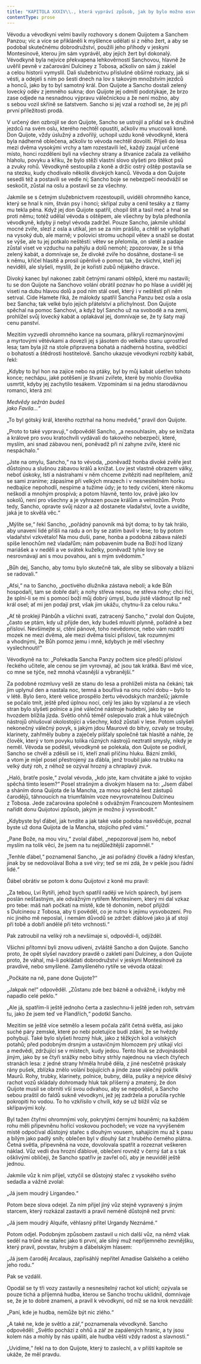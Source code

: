 ```yaml
---
title: "KAPITOLA XXXIV\\., která vypráví způsob, jak by bylo možno osvoboditi začarovanou Dulcineu z\_Tobosa, což je jedna z\_nejkrásnějších příhod celé historie\\."
contentType: prose
---
```


Vévodu a vévodkyni velmi bavily rozhovory s donem Quijotem a Sanchem Panzou; víc a více se přikláněli k myšlence udělati si z něho žert, a aby se podobal skutečnému dobrodružství, použili jeho příhody v jeskyni Montesínově, kterou jim sám vyprávěl, aby jejich žert byl dokonalý. Vévodkyně byla nejvíce překvapena lehkověrností Sanchovou, hlavně že uvěřil pevně v začarování Dulciney z Tobosa, ačkoliv on sám ji zaklel a celou historii vymyslil. Dali služebnictvu příslušné obšírné rozkazy, jak si vésti, a odejeli s ním po šesti dnech na lov s takovým množstvím jezdců a honců, jako by to byl samotný král. Don Quijote a Sancho dostali zelený lovecký oděv z jemného sukna; don Quijote jej odmítl podotýkaje, že brzo zase odjede na nesnadnou výpravu válečnickou a že není možno, aby s sebou vozil skříně se šatstvem. Sancho si jej vzal a rozhodl se, že jej při první příležitosti prodá.

V určený den ozbrojil se don Quijote, Sancho se ustrojil a přidal se k družině jezdců na svém oslu, kterého nechtěl opustiti, ačkoliv mu vnucovali koně. Don Quijote, vždy úslužný a zdvořilý, uchopil uzdu koně vévodkyně, která byla nádherně oblečena, ačkoliv to vévoda nechtěl dovoliti. Přijeli do lesa mezi dvěma vysokými vrchy a tam rozestavili leč, každý zaujal určené místo, honci rozděleni byli na všechny strany a štvanice začala za velikého hlaholu, povyku a křiku, že bylo stěží vlastní slovo slyšeti pro štěkot psů a zvuky rohů. Vévodkyně sestoupila z koně a držíc ostrý oštěp postavila se na stezku, kudy chodívalo několik divokých kanců. Vévoda a don Quijote sesedli též a postavili se vedle ní; Sancho boje se nebezpečí neodvážil se seskočit, zůstal na oslu a postavil se za všechny.

Jakmile se s četným služebnictvem rozestoupili, uviděli ohromného kance, který se hnal k nim, štván psy i honci; skřípal zuby a cenil tesáky a z tlamy mu tekla pěna. Když jej don Quijote spatřil, chopil štít a tasil meč a hnal se proti němu; totéž udělal vévoda s oštěpem, ale všechny by byla předhonila vévodkyně, kdyby ji nebyl vévoda zadržel. Pouze Sancho, jakmile uhlídal mocné zvíře, slezl z osla a utíkal, jen se za ním prášilo, a chtěl se vyšplhati na vysoký dub, ale marně; v polovici stromu uchopil větev a snažil se dostat se výše, ale tu jej potkalo neštěstí: větev se přelomila, on sletěl a padaje zůstal viset ve vzduchu na pahýlu a dolů nemohl; zpozorovav, že si trhá zelený kabát, a domnívaje se, že divoké zvíře ho dosáhne, dostane-li se k němu, křičel hlasitě a prosil úpěnlivě o pomoc tak, že všichni, kteří jej neviděli, ale slyšeli, myslili, že je kořistí zubů nějakého dravce.

Divoký kanec byl nakonec zabit četnými ranami oštěpů, které mu nastavili; tu se don Quijote na Sanchovo volání obrátil poznav ho po hlase a uviděl jej viseti na dubu hlavou dolů a pod ním stál osel, který i v neštěstí při něm setrval. Cide Hamete říká, že málokdy spatřil Sancha Panzu bez osla a osla bez Sancha; tak velké bylo jejich přátelství a příchylnost. Don Quijote spěchal na pomoc Sanchovi, a když byl Sancho už na svobodě a na zemi, prohlížel svůj lovecký kabát a oplakával jej, domnívaje se, že ty šaty mají cenu panství.

Mezitím vyzvedli ohromného kance na soumara, přikryli rozmarýnovými a myrtovými větévkami a dovezli jej s jásotem do velkého stanu uprostřed lesa; tam byla již na stole připravena bohatá a nádherná hostina, svědčící o bohatosti a štědrosti hostitelově. Sancho ukazuje vévodkyni rozbitý kabát, řekl:

„Kdyby to byl hon na zajíce nebo na ptáky, byl by můj kabát ušetřen tohoto konce; nechápu, jaké potěšení je štvaní zvířete, které by mohlo člověka usmrtit, kdyby jej zachytilo tesákem. Vzpomínám si na jednu starodávnou romanci, která zní:

_Medvědy sežrán budeš  
jako Favila…“_

„To byl gótský král, kterého roztrhal na honu medvěd,“ pravil don Quijote.

„Proto to také vypravuji,“ odpověděl Sancho, „a nesouhlasím, aby se knížata a králové pro svou kratochvíli vydávali do takového nebezpečí, které, myslím, ani snad zábavou není, poněvadž při ní zahyne zvíře, které nic nespáchalo.“

„Jste na omylu, Sancho,“ na to vévoda, „poněvadž honba divoké zvěře jest důstojnou a slušnou zábavou králů a knížat. Lov jest vlastně obrazem války, neboť úskoky, lstí a nástrahami v něm chceme zvítěziti nad nepřítelem, aniž se sami zraníme; zápasíme při velkých mrazech i v nesnesitelném horku nedbajíce nepohodlí, nespíme a tužíme údy; je to tedy cvičení, které nikomu neškodí a mnohým prospívá; a potom hlavně, tento lov, právě jako lov sokolů, není pro všechny a je vyhrazen pouze králům a velmožům. Proto tedy, Sancho, opravte svůj názor a až dostanete vladařství, lovte a uvidíte, jaká je to skvělá věc.“

„Mýlíte se,“ řekl Sancho, „pořádný panovník má být doma; to by tak hrálo, aby unavení lidé přišli na radu a on by se zatím bavil v lese; to by potom vladařství vzkvétalo! Na mou duši, pane, honba a podobná zábava náleží spíše lenochům než vladařům; nám pobavením bude na Boží hod lízaný mariášek a v neděli a ve svátek kuželky, poněvadž tyhle lovy se nesrovnávají ani s mou povahou, ani s mým svědomím.“

„Bůh dej, Sancho, aby tomu bylo skutečně tak, ale sliby se slibovaly a blázni se radovali.“

„Aťsi,“ na to Sancho, „poctivého dlužníka zástava nebolí; a kde Bůh hospodaří, tam se dobře daří; a nohy střeva nesou, ne střeva nohy; chci říci, že splní-li se mi s pomocí boží můj dobrý úmysl, budu jistě vládnout líp než král osel; ať mi jen podají prst, však jim ukážu, chytnu-li za celou ruku.“

„Ať tě proklejí Pánbůh a všichni svatí, zatracený Sancho,“ zvolal don Quijote, „často se ptám, kdy už přijde den, kdy budeš mluviti plynně, pořádně a bez přísloví. Nevšímejte si, ctění pánové, toho nevědomce, nebo vám rozdrtí mozek ne mezi dvěma, ale mezi dvěma tisíci přísloví, tak rozumnými a vhodnými, že Bůh pomoz jemu i mně, kdybych je měl všechny vyslechnouti!“

Vévodkyně na to: „Pořekadla Sancha Panzy počtem sice předčí přísloví řeckého učitele, ale cenou se jim vyrovnají, ač jsou tak krátká. Baví mě více, co mne se týče, než mnohá včasnější a vybranější.“

Za podobné rozmluvy vešli ze stanu do lesa a prohlíželi místa na čekání; tak jim uplynul den a nastala noc, temná a bouřlivá na onu roční dobu – bylo to v létě. Bylo šero, které velice prospělo žertu vévodských manželů; jakmile se počalo tmít, ještě před úplnou nocí, celý les jako by vzplanul a ze všech stran bylo slyšeti polnice a jiné válečné nástroje hudební, jako by se hvozdem blížila jízda. Světlo ohňů téměř oslepovalo zrak a hluk válečných nástrojů ohlušoval okolostojící a všechny, kdož zůstali v lese. Potom uslyšeli nekonečný válečný povyk, s jakým jdou Maurové do bitvy, ozvaly se trouby, klarinety, zahřměly bubny a zaječely píšťaly společně tak hlasitě a náhle, že člověk, který v tom povyku tolika různých nástrojů neztratil smysly, nikdy je neměl. Vévoda se poděsil, vévodkyně se polekala, don Quijote se podivil, Sancho se chvěl a zděsili se i ti, kteří znali příčinu hluku. Bázní zmlkli, a vtom je míjel posel přestrojený za ďábla, jenž troubil jako na trubku na velký dutý roh, z něhož se ozýval hrozný a chraplavý zvuk.

„Haló, bratře posle,“ zvolal vévoda, „kdo jste, kam chvátáte a jaké to vojsko spěchá tímto lesem?“ Posel strašným a divokým hlasem na to: „Jsem ďábel a sháním dona Quijota de la Mancha, za mnou spěchá šest zástupů čarodějů, táhnoucích na triumfálním voze nevyrovnatelnou Dulcineu z Tobosa. Jede začarována společně s odvážným Francouzem Montesínem nařídit donu Quijotovi způsob, jakým je možno ji vysvobodit.“

„Kdybyste byl ďábel, jak tvrdíte a jak také vaše podoba nasvědčuje, poznal byste už dona Quijota de la Mancha, stojícího před vámi.“

„Pane Bože, na mou víru,“ zvolal ďábel, „nepozoroval jsem ho, neboť myslím na tolik věcí, že jsem na tu nejdůležitější zapomněl.“

„Tenhle ďábel,“ poznamenal Sancho, „je asi pořádný člověk a řádný křesťan, jinak by se nedovolával Boha a své víry; teď se mi zdá, že v pekle jsou řádní lidé.“

Ďábel obrátiv se potom k donu Quijotovi z koně mu pravil:

„Za tebou, Lví Rytíři, jehož bych spatřil raději ve lvích spárech, byl jsem poslán nešťastným, ale odvážným rytířem Montesínem, který mi dal vzkaz pro tebe: máš naň počkati na místě, kde tě dohoním, neboť přijíždí s Dulcineou z Tobosa, aby ti pověděl, co je nutno k jejímu vysvobození. Pro nic jiného mě neposlal, i nemám důvodů se zdržet: ďáblové jako já ať stojí při tobě a dobří andělé při této vrchnosti.“

Pak zatroubil na veliký roh a nevšímaje si, odpovědí-li, odjížděl.

Všichni přítomní byli znovu udiveni, zvláště Sancho a don Quijote. Sancho proto, že opět slyšel navzdory pravdě o zakletí paní Dulciney, a don Quijote proto, že váhal, má-li pokládati dobrodružství v jeskyni Montesínově za pravdivé, nebo smyšlené. Zamyšleného rytíře se vévoda otázal:

„Počkáte na ně, pane done Quijote?“

„Jakpak ne!“ odpověděl. „Zůstanu zde bez bázně a odvážně, i kdyby mě napadlo celé peklo.“

„Ale já, spatřím-li ještě jednoho čerta a zaslechnu-li ještě jeden roh, setrvám tu, jako že jsem teď ve Flandřích,“ podotkl Sancho.

Mezitím se ještě více setmělo a lesem počala zářit četná světla, asi jako suché páry zemské, které po nebi poletujíce budí zdání, že se hvězdy pohybují. Také bylo slyšeti hrozný hluk, jako z těžkých kol a volských potahů; před podobným drsným a ustavičným hlomozem prý utíkají vlci a medvědi, zdržující se v místech, kudy jedou. Tento hluk se zdvojnásobil jiným, jako by se čtyři srážky nebo bitvy strhly najednou na všech čtyřech stranách lesa: z jedné strany hřměla hrubě děla, z jiné nesčetně práskaly rány pušek, zblízka znělo volání bojujících a jinde zase válečný pokřik Maurů. Rohy, trubky, klarinety, polnice, bubny, děla, pušky a nejvíce děsivý rachot vozů skládaly dohromady hluk tak příšerný a zmatený, že don Quijote musil se obrniti vší svou odvahou, aby se nepoděsil, a Sancho sebou praštil do faldů sukně vévodkyni, jež jej zadržela a poručila rychle pokropiti ho vodou. To ho vzkřísilo v chvíli, kdy se už blížil vůz se skřípavými koly.

Byl tažen čtyřmi ohromnými voly, pokrytými černými houněmi; na každém rohu měli připevněnu hořící voskovou pochodeň; ve voze na vyvýšeném místě odpočíval důstojný stařec s dlouhým vousem, sahajícím mu až k pasu a bílým jako padlý sníh; oblečen byl v dlouhý šat z hrubého černého plátna. Četná světla, připevněná na voze, dovolovala spatřit a rozeznat veškeren náklad. Vůz vedli dva hrozní ďáblové, oblečení rovněž v černý šat a s tak ošklivými obličeji, že Sancho spatřiv je zavřel oči, aby je neuviděl ještě jednou.

Jakmile vůz k nim přijel, vztyčil se důstojný stařec z vysokého svého sedadla a vážně zvolal:

„Já jsem moudrý Lirgandeo.“

Potom beze slova odejel. Za ním přijel jiný vůz stejně vypravený s jiným starcem, který rozkázal zastaviti a pravil neméně důstojně než první:

„Já jsem moudrý Alquife, věhlasný přítel Urgandy Neznámé.“

Potom odjel. Podobným způsobem zastavil u nich další vůz, na němž však seděl na trůně ne stařec jako ti první, ale silný muž nepříjemného zevnějšku, který pravil, povstav, hrubým a ďábelským hlasem:

„Já jsem čaroděj Arcalaus, zapřisáhlý nepřítel Amadise Galského a celého jeho rodu.“

Pak se vzdálil.

Opodál se ty tři vozy zastavily a nesnesitelný rachot kol utichl; ozývala se pouze tichá a příjemná hudba, kterou se Sancho trochu uklidnil, domnívaje se, že je to dobré znamení, a pravil k vévodkyni, od níž se na krok nevzdálil:

„Paní, kde je hudba, nemůže být nic zlého.“

„A také ne, kde je světlo a zář,“ poznamenala vévodkyně. Sancho odpověděl: „Světlo pochází z ohňů a zář ze zapálených hranic, a ty jsou kolem nás a mohly by nás upáliti, ale hudba věští vždy radost a slavnosti.“

„Uvidíme,“ řekl na to don Quijote, který to zaslechl, a v příští kapitole se ukáže, že měl pravdu.
